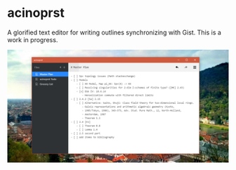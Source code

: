 # acinoprst

A glorified text editor for writing outlines synchronizing with Gist. This is a work in progress.

![Screenshot](screenshot.png)
